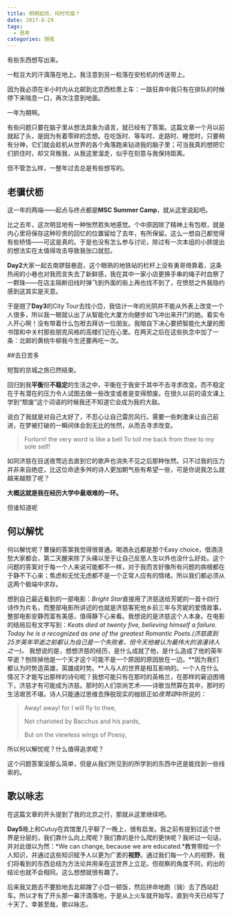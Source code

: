 ```yaml
---
title: 明明如月，何时可掇？
date: 2017-8-29
tags:
  - 思考
categories: 随笔
---
```


有些东西想写出来。

一粒豆大的汗滴落在地上。我注意到另一粒落在安检机的传送带上。

因为我必须在半小时内从北邮到北京西检票上车：一路狂奔中我只有在排队的时候停下来喘息一口，再次注意到地面。

一年为期啊。

有些问题只要在脑子里从想法具象为语言，就已经有了答案。这篇文章一个月以前就起了头，是因为有着零碎的念想。在吃饭时、等车时、走路时、睡觉时，只要稍有分神，它们就会趁机从世界的各个角落跑来钻进我的脑子里；可当我真的想把它们抓住时，却又背叛我，从我这里溜走，似乎在刻意与我保持距离。

但不管怎么样，一整年过去总是有些想写的。

<!--more-->

## 老骥伏枥

这一年的两端——起点与终点都是**MSC Summer Camp**，就从这里说起吧。

比之去年，这次明显地有一种怅然若失地感觉。个中原因除了精神上有包袱，就是内心里将保存这种珍贵的回忆的位置留给了去年，有所保留。这么一想自己都觉得有些矫情——可这是真的。于是也没有怎么参与讨论，除过有一次本组的小胖提出的想法实在太值得攻击导致我张口就怼。

**Day2**大家一起去南锣鼓巷逛，这个眼熟的地铁站的栏杆上没有勇哥倚靠着，这条热闹的小巷也对我而言失去了新鲜感，我在其中一家小店更换手串的绳子时血祭了一颗珠——在店主隔断旧线时弹飞到外面的街上再也找不到了，在愤怒之外我隐约感到这其实是天意。

于是翘了**Day3**的City Tour去找小岱，我估计一年的光阴并不能从外表上改变一个人很多，所以我一眼就认出了从智能化大厦方向健步如飞冲出来开门的她。着实令人开心啊！没有带着什么包袱去拜访一位朋友。我暗自下决心要把智能化大厦的图书馆和中关村那些朋克风格的高楼们记在心里。在两天之后在这些执念中加了一条：北邮的黄桃牛柳我今生还要再吃一次。

##去日苦多

短暂的京城之旅已然结束。

回归到我**平衡**但**不稳定**的生活之中，平衡在于我安于其中不去寻求改变。而不稳定在于有潜在的压力令人试图去做一些改变或者是变得颓废。在很久以前的语文课上学到“颓废”这个词语的时候我还不知道它会成为我的大敌。

说白了我就是对自己太好了，不忍心让自己雷厉风行。需要一些刺激来让自己前进，在梦被打破的一瞬间体会到无比的怅然，从而去寻求改变。

> Forlorn! the very word is like a bell
>    To toll me back from thee to my sole self!

如同济慈在目送夜莺远去直到它的歌声也消失不见之后那种怅然。只不过我的压力并非来自绝症，比这位命途多舛的诗人更加朝气些有希望一些，可是你说我怎么就越来越颓了呢？

**大概这就是我在经历大学中最艰难的一环。**

但谁知道呢

## 何以解忧

何以解忧呢？曹操的答案我觉得很普通。喝酒永远都是那个Easy choice，借酒浇愁大家都会，第二天醒来除了头痛以至于让自己反思人生以外也没什么好处。这个问题的答案对于每一个人来说可能都不一样，对于我而言好像所有问题的病根都在于静不下心来；焦虑和无忧无虑都不是一个正常人应有的情绪。所以我们都必须从这两个极端中求存。

想到自己最近看到的一部电影：*Bright Star*直接用了济慈送给芳妮的一首十四行诗作为片名，而整部电影所讲述的也就是济慈客死他乡前三年与芳妮的爱情故事，整部电影安静而富有美感，值得静下心来看。我想说的是济慈这个人本身。在电影的结局后有文字写到：*Keats died at twenty five, believing himself a failure. Today he is a recognized as one of the greatest Romantic Poets.(济慈直到25岁英年早逝之前都认为自己是一个失败者，但今天他被认为最伟大的浪漫诗人之一)。* 我想说的是，想想济慈的经历，是什么成就了他，是什么造成了他的英年早逝？刨除掉他是一个天才这个可能不是一个原因的原因放在一边。**因为我们都认为时势造英雄，英雄成时势。**人与人的世界是相互影响的。一个人在什么情况下才能写出那样的诗句呢？我想可能只有在那时的英格兰，在那样的窘迫困境下，济慈才有可能成为济慈。那时的人们崇尚艺术——诗歌当然算在其中，那时的生活艰苦不堪。诗人只能通过思维去挣脱现实的枷锁正如*夜莺颂*中所说的：

> Away! away! for I will fly to thee,
>
> Not charioted by Bacchus and his pards,
>
> But on the viewless wings of Poesy,

所以何以解忧呢？什么值得追求呢？

这个问题答案没那么简单，但是从我们所见到的所学到的东西中还是能找到一些线索的。

## 歌以咏志

在这篇文章的开头提到了我的北京之行，那就从这里继续吧。

**Day5**晚上和Cutuy在宾馆里几乎聊了一晚上，很有启发。我之前有提到过这个世界是分层的，我们靠什么向上爬呢？我们靠的是什么爬的更快呢？我听过一句话，并对此很以为然：*We can change, because we are educated.*教育带给一个人知识，并通过这些知识赋予人以更为广袤的**视野**。通过我们每一个人的视野，我们将看到的东西总结为方法论并用来在这世界上立足。但观察的角度不同，的出的结论也就不会相同。这么想想就很有趣了。

后来我又跑去不要脸地去北邮蹭了小岱一顿饭，然后拼命地跑（骑）去了西站赶车。所以才有了开头那一幕汗滴落地，于是从上火车就开始写，直到今天已经写了十天了。幸甚至哉，歌以咏志。